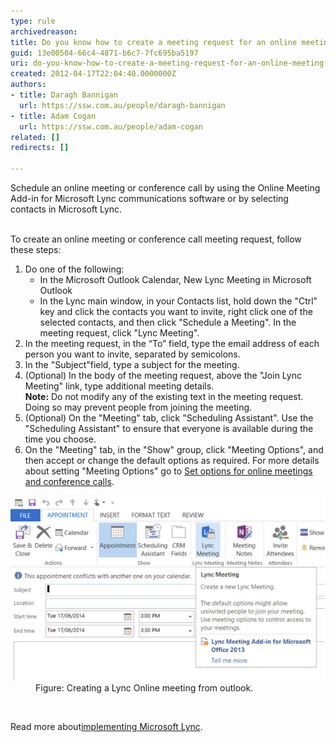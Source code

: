 ```yaml
---
type: rule
archivedreason: 
title: Do you know how to create a meeting request for an online meeting or conference call?
guid: 13e00504-66c4-4871-b6c7-7fc695ba5197
uri: do-you-know-how-to-create-a-meeting-request-for-an-online-meeting-or-conference-call
created: 2012-04-17T22:04:40.0000000Z
authors:
- title: Daragh Bannigan
  url: https://ssw.com.au/people/daragh-bannigan
- title: Adam Cogan
  url: https://ssw.com.au/people/adam-cogan
related: []
redirects: []

---
```



​Schedule an online meeting or conference call by using the Online Meeting Add-in for Microsoft Lync communications software or by selecting contacts in Microsoft Lync. 
<br><excerpt class='endintro'></excerpt><br>
<p>To create an online meeting or conference call meeting request, follow these steps: </p><ol><li>Do one of the following: 
      <ul><li>In the Microsoft Outlook Calendar, New Lync Meeting in Microsoft Outlook</li><li>In the Lync main window, in your Contacts list, hold down the "Ctrl" key and click the contacts you want to invite, right click one of the selected contacts, and then click "Schedule a Meeting". In the meeting request, click "Lync Meeting".</li></ul></li><li>In the meeting request, in the “To” field, type the email address of each person you want to invite, separated by semicolons.</li><li>In the "Subject"field, type a subject for the meeting.</li><li>(Optional) In the body of the meeting request, above the "Join Lync​ Meeting" link, type additional meeting details. 
      <br><strong>Note:</strong> Do not modify any of the existing text in the meeting request. Doing so may prevent people from joining the meeting.</li><li>(Optional) On the "Meeting" tab, click "Scheduling Assistant". Use the "Scheduling Assistant" to ensure that everyone is available during the time you choose.</li><li>On the "Meeting" tab, in the "Show" group, click "Meeting Options", and then accept or change the default options as required. For more details about setting "Meeting Options" go to 
      <a target="_blank" href="http://office.microsoft.com/en-us/communicator-help/set-options-for-online-meetings-and-conference-calls-HA102000107.aspx?CTT=5&origin=HA101990914">Set options for online meetings and conference calls</a>.</li></ol><dl class="image"><dt> 
      <img src="lync-online-meeting.jpg" alt="Creating a Lync Online meeting from outlook." /> 
   </dt><dd>Figure: Creating a Lync Online meeting from outlook.​</dd></dl>​
<p>Read more about 
   <a href="http://www.ssw.com.au/ssw/Consulting/Lync.aspx">​implementing Microsoft Lync</a>.</p>​


